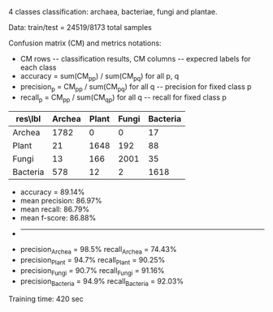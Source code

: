 4 classes classification: archaea, bacteriae, fungi and plantae.

Data: train/test = 24519/8173 total samples

Confusion matrix (CM) and metrics notations:

  * CM rows -- classification results, CM columns -- expecred labels for each class
  * accuracy = sum(CM<sub>pp</sub>) / sum(CM<sub>pq</sub>) for all p, q 
  * precision<sub>p</sub> = CM<sub>pp</sub> / sum(CM<sub>pq</sub>) for all q -- precision for fixed class p
  * recall<sub>p</sub> = CM<sub>pp</sub> / sum(CM<sub>qp</sub>) for all q -- recall for fixed class p
  
| res\lbl 	| Archea | Plant | Fungi | Bacteria |
|---------	|-----	 |-----	    |-----	|-----	|
| Archea   	| 1782 	 | 0  	    | 0  	| 17  	|
| Plant     | 21  	 | 1648 	    | 192   	| 88  	|
| Fungi     | 13  	 | 166  	    | 2001 	| 35  	|
| Bacteria  | 578  	 | 12  	    | 2  	| 1618 	|


   * accuracy = 89.14%
   * mean precision: 86.97%
   * mean recall: 86.79%
   * mean f-score: 86.88%
   * ____
   * precision<sub>Archea</sub> = 98.5%       recall<sub>Archea</sub> = 74.43%
   * precision<sub>Plant</sub> = 94.7%        recall<sub>Plant</sub> = 90.25%
   * precision<sub>Fungi</sub> = 90.7%        recall<sub>Fungi</sub> = 91.16%
   * precision<sub>Bacteria</sub> = 94.9%     recall<sub>Bacteria</sub> = 92.03%

Training time: 420 sec
